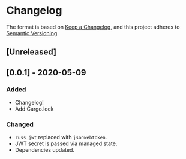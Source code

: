 # Changelog

The format is based on [Keep a Changelog](https://keepachangelog.com/en/1.0.0/),
and this project adheres to [Semantic Versioning](https://semver.org/spec/v2.0.0.html).

## [Unreleased]

## [0.0.1] - 2020-05-09
### Added
- Changelog!
- Add Cargo.lock

### Changed
- `russ_jwt` replaced with `jsonwebtoken`.
- JWT secret is passed via managed state.
- Dependencies updated.
